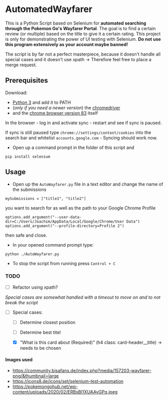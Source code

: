# AutomatedWayfarer
This is a Python Script based on Selenium for **automated searching through the Pokemon Go's Wayfarer Portal**. The goal is to find a certain review (or multiple) based on the title to give it a certain rating. This project is only for demonstrating the power of UI testing with Selenium. **Do not use this program extensively as your account maybe banned!**

The script is by far not a perfect masterpiece, because it doesn't handle all special cases and it doesn't use xpath -> Therefore feel free to place a merge request.

## Prerequisites
Download: 
- [Python 3](https://www.python.org/downloads/) and add it to PATH
- (_only if you need a newer version_) the [chromedriver](https://chromedriver.chromium.org/downloads)
- and the [chrome browser version 83](https://www.google.com/chrome/) itself

In the browser - log in and activate sync - restart and see if sync is paused. 

If sync is still paused type ```chrome://settings/content/cookies``` into the search bar and whitelist ```accounts.google.com``` - Syncing should work now.
- Open up a command prompt in the folder of this script and  
```
pip install selenium
```

## Usage
- Open up the ```AutoWayfarer.py``` file in a text editor and change the name of the submissions

```mySubmissions = ["title1", "title2"]```

you want to search for as well as the path to your Google Chrome Profile 
```
options.add_argument("--user-data-dir=C:/Users/Joachim/AppData/Local/Google/Chrome/User Data")
options.add_argument("--profile-directory=Profile 2")
```
then safe and close.
- In your opened command prompt type:

```
python ./AutoWayfarer.py
```
- To stop the script from running press ```Control + C```

### TODO

- [ ] Refactor using xpath?

*Special cases are somewhat handled with a timeout to move on and to not break the script*

- [ ] Special cases:
  - [ ] Determine closest position
  - [ ] Determine best titel
  - [x] "What is this card about (Required)" (h4 class: card-header__title) -> needs to be chosen
  
  
#### Images used
- https://community.bisafans.de/index.php?media/157203-wayfarer-png/&thumbnail=large
- https://icons8.de/icons/set/selenium-test-automation
- https://pokemongohub.net/wp-content/uploads/2020/02/ERBsBI1XUAAyGPq.jpeg
